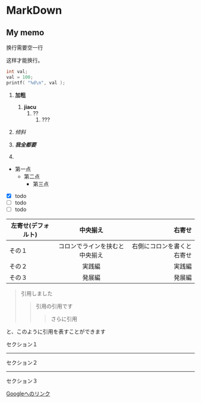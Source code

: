 # MarkDown

## My memo

换行需要空一行

这样才能换行。

```c
int val;
val = 100;
printf( "%d\n", val );
```

1. **加粗**
   1. <b>jiacu</b>
      1. ??
         1. ???
2. *倾斜*
3. ***我全都要***

4.

- 第一点
  - 第二点
    - 第三点

- [X] todo
- [ ] todo
- [ ] todo

| 左寄せ(デフォルト) |            中央揃え            |                     右寄せ |
| ------------------ | :----------------------------: | -------------------------: |
| その１             | コロンでラインを挟むと中央揃え | 右側にコロンを書くと右寄せ |
| その２             |             実践編             |                     実践編 |
| その３             |             発展編             |                     発展編 |

> 引用しました
>> 引用の引用です
>>> さらに引用

と、このように引用を表すことができます

セクション１
***
セクション２
***
セクション３

[Googleへのリンク](https://google.co.jp)
